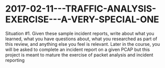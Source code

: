 # 2017-02-11---TRAFFIC-ANALYSIS-EXERCISE---A-VERY-SPECIAL-ONE
Situation #1. Given these sample incident reports, write about what you learned, what you have questions about, what you researched as part of this review, and anything else you feel is relevant. Later in the course, you will be asked to complete an incident report on a given PCAP but this project is meant to mature the exercise of packet analysis and incident reporting
